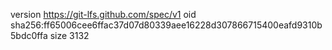 version https://git-lfs.github.com/spec/v1
oid sha256:ff65006cee6ffac37d07d80339aee16228d307866715400eafd9310b5bdc0ffa
size 3132

